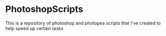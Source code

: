 # PhotoshopScripts
This is a repository of photoshop and photopea scripts that I've created to help speed up certain tasks
